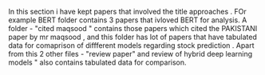 In this section i have kept papers that involved the title approaches . FOr example BERT folder contains 3 papers that ivloved BERT for analysis. A folder - "cited maqsood " contains those papers which cited the PAKISTANI paper by mr maqsood , and this folder has lot of papers that have tabulated data for comaprison of diffferent models regarding stock prediction . Apart from this 2 other files - "review paper" and review of hybrid deep learning models " also contains tabulated data for comparison. 
